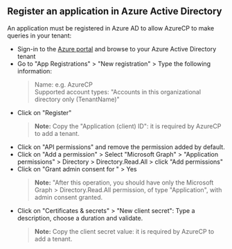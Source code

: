 ## Register an application in Azure Active Directory

An application must be registered in Azure AD to allow AzureCP to make queries in your tenant:

- Sign-in to the [Azure portal](https://portal.azure.com/) and browse to your Azure Active Directory tenant
- Go to "App Registrations" > "New registration" > Type the following information:
    > Name: e.g. AzureCP  
    > Supported account types: "Accounts in this organizational directory only (TenantName)"
- Click on "Register"
    > **Note:** Copy the "Application (client) ID": it is required by AzureCP to add a tenant.
- Click on "API permissions" and remove the permission added by default.
- Click on "Add a permission" > Select "Microsoft Graph" > "Application permissions" > Directory > Directory.Read.All > click "Add permissions"
- Click on "Grant admin consent for <TenantName>" > Yes
    > **Note:** "After this operation, you should have only the Microsoft Graph > Directory.Read.All permission, of type "Application", with admin consent granted.
- Click on "Certificates & secrets" > "New client secret": Type a description, choose a duration and validate.
    > **Note:** Copy the client secret value: it is required by AzureCP to add a tenant.
